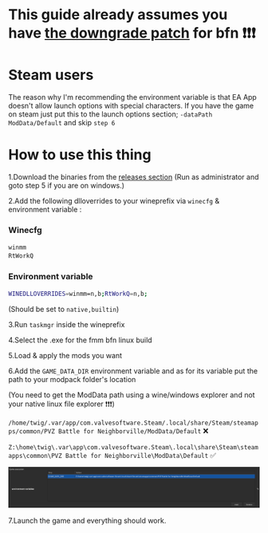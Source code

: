 # This guide already assumes you have [the downgrade patch](https://github.com/Twig6943/BFN_PreEAAC_Patch/releases) for bfn ❗❗❗

# Steam users

The reason why I'm recommending the environment variable is that EA App doesn't allow launch options with special characters. If you have the game on steam just put this to the launch options section; `-dataPath ModData/Default` and skip `step 6`

# How to use this thing

1.Download the binaries from the [releases section](https://github.com/Twig6943/FrostyToolsuiteBFNLinux/releases) (Run as administrator and goto step 5 if you are on windows.)

2.Add the following dlloverrides to your wineprefix via `winecfg` & environment variable :

### Winecfg

```sh
winmm
RtWorkQ
```

### Environment variable

```sh
WINEDLLOVERRIDES=winmm=n,b;RtWorkQ=n,b;
```

(Should be set to `native,builtin`)

3.Run `taskmgr` inside the wineprefix

4.Select the .exe for the fmm bfn linux build

5.Load & apply the mods you want

6.Add the `GAME_DATA_DIR` environment variable and as for its variable put the path to your modpack folder's location

(You need to get the ModData path using a wine/windows explorer and not your native linux file explorer ❗❗❗)

`/home/twig/.var/app/com.valvesoftware.Steam/.local/share/Steam/steamapps/common/PVZ Battle for Neighborville/ModData/Default` ❌

`Z:\home\twig\.var\app\com.valvesoftware.Steam\.local\share\Steam\steamapps\common\PVZ Battle for Neighborville\ModData\Default` ✅

![](/assets/2.png)

7.Launch the game and everything should work.
